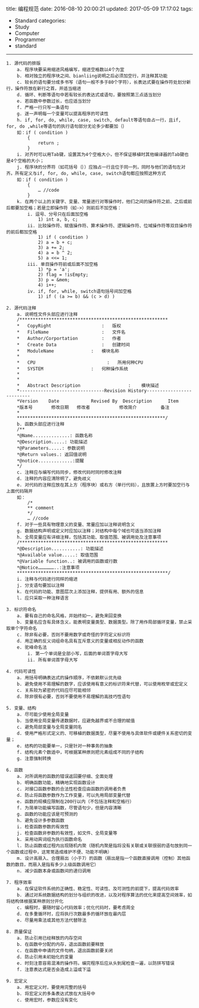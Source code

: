 title: 编程规范
date: 2016-08-10 20:00:21
updated: 2017-05-09 17:17:02
tags:
- Standard
categories:
- Study
- Computer
- Programmer
- standard
---
	1. 源代码的排版
		a. 程序块要采用缩进风格编写，缩进空格数以4个为宜
		b. 相对独立的程序块之间、bianliing说明之后必须加空行，并注释其功能
		c. 较长的语句要分成多书写（语句一般不多于80个字符），长表达式要在操作符处划分新行，操作符放在新行之首，并适当缩进
		d. 循环、判断等语句中若有较长的表达式或语句，要按照第三点适当划分
		e. 若函数中参数过长，也应适当划分
		f. 严格一行只写一条语句
		g. 逐一声明每一个变量可以提高程序的可读性
		h. if, for, do, while, case, switch, default等语句自占一行，且if, for, do ,while等语句的执行语句部分无论多少都要加｛｝
		如：if ( condition )
			{
				return ;
			}
		i. 对齐时可以用Tab键，设置其为4个空格大小，但不保证移植时其他编译器的Tab键也是4个空格的大小；
		j. 程序块的分界符（如花括号｛｝）应独占一行且位于同一列，同时与他们的语句左对齐。所有定义与if, for, do, while, case, switch语句都应按照这种方式
		如：if ( condition )
			{
				… //code
			}
		k. 在两个以上的关键字、变量、常量进行对等操作时，他们之间的操作符之前、之后或前后都要加空格；若是立即操作符（如->）则前后不加空格：
			i. 逗号、分号只在后面加空格
				1) int a, b, c;
			ii. 比较操作符、赋值操作符、算术操作符、逻辑操作符、位域操作符等双目操作符的前后都加空格
				1) if ( condition )
				2) a = b + c;
				3) a += 2;
				4) a = b ^ 2;
				5) a <<= 1;
			iii. 单目操作符前或后面不加空格
				1) *p = 'a';
				2) flag = !isEmpty;
				3) p = &mem;
				4) i++;
			iv. if, for, while, switch语句括号间加空格
				1) if ( (a >= b) && (c > d) )
	
	2. 源代码注释
		a. 说明性文件头部应进行注释
		/********************************************************  
		*	CopyRight					:   版权
		*	FileName					:   文件名
		*	Author/Corportation			:   作者
		*	Create Data					:   创建时间
		*	ModuleName				:   模块名称
		*
		*	CPU					          :   所用何种CPU
		*	SYSTEM					:   何种操作系统
		*
		*
		*	Abstract Description		          :    模块描述	 
		*--------------------------------Revision History--------------------------
		*Version	Date	        Revised By	Description      Item	
		*版本号       修改日期   修改者           修改简介         备注
		*
		********************************************************/
		b. 函数头部应进行注释
		/**
		*@Name..............: 函数名称
		*@Description.....: 功能描述
		*@Parameters.....: 参数说明
		*@Return values.: 返回值说明
		*@notice.............:提醒
		*/
		c. 注释应与编写代码同步，修改代码时同时修改注释
		d. 注释的内容应清除明了，避免歧义
		e. 对代码的注释应放在其上方（程序块）或右方（单行代码），且放置上方时要加空行与上面代码隔开
		如：
			/*
			** comment
			*/
			… //code
		f. 对于一些具有物理意义的变量、常量应加以注释说明含义
		g. 数据结构声明或定义时应加以注释；对结构中每个域也可适当添加注释
		h. 全局变量应有详细注释，包括其功能、取值范围、被调用处及注意事项
		/********************************************************
		*@Description...........: 功能描述
		*@Available value.....: 取值范围
		*@Variable function..: 被调用的函数或行数
		*@Notice………………..:注意事项
		*********************************************************/
		i. 注释与代码进行同样的缩进
		j. 分支语句要加以注释
		k. 在代码的功能、意图层次上添加注释，提供有用、额外的信息
		l. 应只采取一种注释语言
	
	3. 标识符命名
		a. 要有自己的命名风格，并始终如一，避免来回变换
		b. 变量名应含有具体含义，能表明变量类型、数据类型。除了用作局部循环变量，禁止采取单个字符命名
		c. 除非有必要，否则不要用数字或奇怪的字符定义标识符
		d. 用正确的反义词组命名具有互斥意义的变量或相反动作的函数
		e. 驼峰命名法
			i. 第一个单词是全部小写，后面的单词首字母大写
			ii. 所有单词首字母大写
			
	4. 代码可读性
		a. 用括号明确表达式的操作顺序，不依赖默认优先级
		b. 避免使用不易理解的数字，应该使用有意义的标识符来代替，可以使用枚举或宏定义
		c. 关系较为紧密的代码应尽可能相邻
		d. 除非很有必要，否则不要使用不易理解的高技巧性语句
	
	5. 变量、结构
		a. 尽可能少使用全局变量
		b. 当使用全局变量传递数据时，应避免越界或不合理的赋值
		c. 避免局部变量与全局变量同名
		d. 使用严格形式定义的、可移植的数据类型，尽量不使用与具体软件或硬件关系密切的变量；
		e. 结构的功能要单一，只是针对一种事务的抽象
		f. 结构元素个数适中，可根据某种原则把元素组成不同的子结构
		g. 注意强制转换
	
	6. 函数
		a. 对所调用的函数的错误返回要仔细、全面处理
		b. 明确函数功能，精确地实现函数设计
		c. 对接口函数参数的合法性检查应由函数的调用者负责
		d. 防止将函数参数作为工作变量，可以先用局部变量代替
		e. 函数的规模应限制在200行以内（不包括注释和空格行）
		f. 为简单功能编写函数，尽管语句少，但是内容清晰
		g. 函数的功能应该是可预测的
		h. 避免设计多参数函数
		i. 检查函数参数的有效性
		j. 检查函数非参数的有效性，如文件、全局变量等
		k. 采用动宾词组为执行函数命名
		l. 防止函数或过程内出现随机内聚（随机内聚是指将没有关联或关联很弱的语句放到同一个函数或过程中，这常常造成维护不便、功能不明确）
		m. 设计高扇入、合理扇出（小于7）的函数（扇出是指一个函数直接调用（控制）其他函数的数目，而扇入是指有多少上级函数调用它）
		n. 减少函数本身或函数间的递归调用
	
	7. 程序效率
		a. 在保证软件系统的正确性、稳定性、可读性、及可测性的前提下，提高代码效率
		b. 通过对系统数据结构的划分与组织的改进，以及对程序算法的优化来提高空间效率，如将结构体根据某种原则分开化
		c. 编程时，要随时留心代码效率；优化代码时，要考虑周全
		d. 在多重循环时，应将执行次数最多的循环放在最内层
		e. 尽量用乘法或其他方法代替除法
	
	8. 质量保证
		a. 防止引用已经释放的内存空间
		b. 在函数中分配的内存，退出函数前要释放
		c. 在函数中申请的文件句柄，退出函数前要关闭
		d. 防止引用未初始化的变量
		e. 时刻注意容易混淆的操作符。编完程序后应从头到尾检查一遍，以防拼写错误
		f. 注意表达式是否会造成上溢或下溢
	
	9. 宏定义
		a. 用宏定义时，要使用完整的括号
		b. 将宏定义的多条表达式放在大括号中
		c. 使用宏时，参数应没有变化

